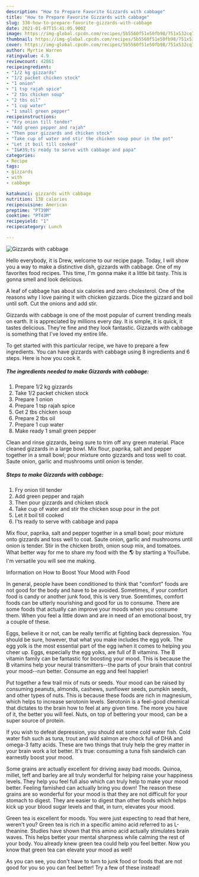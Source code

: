 ```yaml
---
description: "How to Prepare Favorite Gizzards with cabbage"
title: "How to Prepare Favorite Gizzards with cabbage"
slug: 330-how-to-prepare-favorite-gizzards-with-cabbage
date: 2021-01-07T15:41:05.900Z
image: https://img-global.cpcdn.com/recipes/5b5560f51e50fb98/751x532cq70/gizzards-with-cabbage-recipe-main-photo.jpg
thumbnail: https://img-global.cpcdn.com/recipes/5b5560f51e50fb98/751x532cq70/gizzards-with-cabbage-recipe-main-photo.jpg
cover: https://img-global.cpcdn.com/recipes/5b5560f51e50fb98/751x532cq70/gizzards-with-cabbage-recipe-main-photo.jpg
author: Myrtie Warren
ratingvalue: 4.9
reviewcount: 42861
recipeingredient:
- "1/2 kg gizzards"
- "1/2 packet chicken stock"
- "1 onion"
- "1 tsp rajah spice"
- "2 tbs chicken soup"
- "2 tbs oil"
- "1 cup water"
- "1 small green pepper"
recipeinstructions:
- "Fry onion till tender"
- "Add green pepper and rajah"
- "Then pour gizzards and chicken stock"
- "Take cup of water and stir the chicken soup pour in the pot"
- "Let it boil till cooked"
- "I&#39;ts ready to serve with cabbage and papa"
categories:
- Recipe
tags:
- gizzards
- with
- cabbage

katakunci: gizzards with cabbage 
nutrition: 138 calories
recipecuisine: American
preptime: "PT39M"
cooktime: "PT43M"
recipeyield: "1"
recipecategory: Lunch

---
```



![Gizzards with cabbage](https://img-global.cpcdn.com/recipes/5b5560f51e50fb98/751x532cq70/gizzards-with-cabbage-recipe-main-photo.jpg)

Hello everybody, it is Drew, welcome to our recipe page. Today, I will show you a way to make a distinctive dish, gizzards with cabbage. One of my favorites food recipes. This time, I'm gonna make it a little bit tasty. This is gonna smell and look delicious.

A leaf of cabbage has about six calories and zero cholesterol. One of the reasons why I love pairing it with chicken gizzards. Dice the gizzard and boil until soft. Cut the onions and add stir.

Gizzards with cabbage is one of the most popular of current trending meals on earth. It is appreciated by millions every day. It is simple, it is quick, it tastes delicious. They're fine and they look fantastic. Gizzards with cabbage is something that I've loved my entire life.


To get started with this particular recipe, we have to prepare a few ingredients. You can have gizzards with cabbage using 8 ingredients and 6 steps. Here is how you cook it.

<!--inarticleads1-->

##### The ingredients needed to make Gizzards with cabbage:

1. Prepare 1/2 kg gizzards
1. Take 1/2 packet chicken stock
1. Prepare 1 onion
1. Prepare 1 tsp rajah spice
1. Get 2 tbs chicken soup
1. Prepare 2 tbs oil
1. Prepare 1 cup water
1. Make ready 1 small green pepper


Clean and rinse gizzards, being sure to trim off any green material. Place cleaned gizzards in a large bowl. Mix flour, paprika, salt and pepper together in a small bowl; pour mixture onto gizzards and toss well to coat. Saute onion, garlic and mushrooms until onion is tender. 

<!--inarticleads2-->

##### Steps to make Gizzards with cabbage:

1. Fry onion till tender
1. Add green pepper and rajah
1. Then pour gizzards and chicken stock
1. Take cup of water and stir the chicken soup pour in the pot
1. Let it boil till cooked
1. I&#39;ts ready to serve with cabbage and papa


Mix flour, paprika, salt and pepper together in a small bowl; pour mixture onto gizzards and toss well to coat. Saute onion, garlic and mushrooms until onion is tender. Stir in the chicken broth, onion soup mix, and tomatoes. What better way for me to share my food with the 🌎 by starting a YouTube. I&#39;m versatile you will see me making. 

Information on How to Boost Your Mood with Food


In general, people have been conditioned to think that "comfort" foods are not good for the body and have to be avoided. Sometimes, if your comfort food is candy or another junk food, this is very true. Soemtimes, comfort foods can be utterly nourishing and good for us to consume. There are some foods that actually can improve your moods when you consume them. When you feel a little down and are in need of an emotional boost, try a couple of these.

Eggs, believe it or not, can be really terrific at fighting back depression. You should be sure, however, that what you make includes the egg yolk. The egg yolk is the most essential part of the egg iwhen it comes to helping you cheer up. Eggs, especially the egg yolks, are full of B vitamins. The B vitamin family can be fantastic for boosting your mood. This is because the B vitamins help your neural transmitters--the parts of your brain that control your mood--run better. Consume an egg and feel happier!

Put together a few trail mix of nuts or seeds. Your mood can be raised by consuming peanuts, almonds, cashews, sunflower seeds, pumpkin seeds, and other types of nuts. This is because these foods are rich in magnesium, which helps to increase serotonin levels. Serotonin is a feel-good chemical that dictates to the brain how to feel at any given time. The more you have of it, the better you will feel. Nuts, on top of bettering your mood, can be a super source of protein.

If you wish to defeat depression, you should eat some cold water fish. Cold water fish such as tuna, trout and wild salmon are chock full of DHA and omega-3 fatty acids. These are two things that truly help the grey matter in your brain work a lot better. It's true: consuming a tuna fish sandwich can earnestly boost your mood. 

Some grains are actually excellent for driving away bad moods. Quinoa, millet, teff and barley are all truly wonderful for helping raise your happiness levels. They help you feel full also which can truly help to make your mood better. Feeling famished can actually bring you down! The reason these grains are so wonderful for your mood is that they are not difficult for your stomach to digest. They are easier to digest than other foods which helps kick up your blood sugar levels and that, in turn, elevates your mood.

Green tea is excellent for moods. You were just expecting to read that here, weren't you? Green tea is rich in a specific amino acid referred to as L-theanine. Studies have shown that this amino acid actually stimulates brain waves. This helps better your mental sharpness while calming the rest of your body. You already knew green tea could help you feel better. Now you know that green tea can elevate your mood as well!

As you can see, you don't have to turn to junk food or foods that are not good for you so you can feel better! Try a few of these instead!

